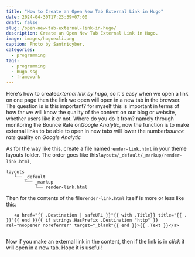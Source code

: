 ```yaml
---
title: "How to Create an Open New Tab External Link in Hugo"
date: 2024-04-30T17:23:39+07:00
draft: false
slug: /open-new-tab-external-link-in-hugo/
description: Create an Open New Tab External Link in Hugo.
image: images/hugoexli.png
caption: Photo by Santricyber.
categories:
  - programming
tags:
  - programming
  - hugo-ssg
  - framework
---
```


Here's how to create*external link by hugo*, so it's easy when we open a link on one page then the link we open will open in a new tab in the browser. The question is is this important? for myself this is important in terms of how far we will know the quality of the content on our blog or website, whether users like it or not. Where do you do it from? namely through monitoring the Bounce Rate on*Google Analytic*, now the function is to make external links to be able to open in new tabs will lower the number*bounce rate* quality on *Google Analytic*


As for the way like this, create a file named`render-link.html` in your theme layouts folder. The order goes like this`layouts/_default/_markup/render-link.html`,


````
layouts
   └── _default  
       └── _markup
           └── render-link.html
````


Then for the contents of the file`render-link.html` itself is more or less like this:

``````
   <a href="{{ .Destination | safeURL }}"{{ with .Title}} title="{{ . }}"{{ end }}{{ if strings.HasPrefix .Destination "http" }} rel="noopener noreferrer" target="_blank"{{ end }}>{{ .Text }}</a>
   
```````


Now if you make an external link in the content, then if the link is in *click* it will open in a new tab. Hope it is useful!